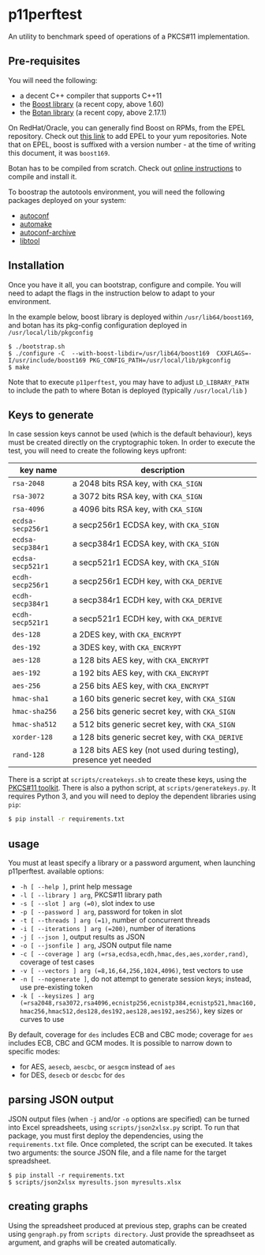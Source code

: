 # p11perftest

An utility to benchmark speed of operations of a PKCS#11 implementation.

## Pre-requisites
You will need the following:
 - a decent C++ compiler that supports C++11
 - the [Boost library](https://www.boost.org/) (a recent copy, above 1.60)
 - the [Botan library](https://botan.randombit.net/) (a recent copy, above 2.17.1)

On RedHat/Oracle, you can generally find Boost on RPMs, from the EPEL repository. Check out [this link](https://blogs.oracle.com/wim/using-epel-repos-with-oracle-linux) to add EPEL to your yum repositories. Note that on EPEL, boost is suffixed with a version number - at the time of writing this document, it was `boost169`.

Botan has to be compiled from scratch. Check out [online instructions](https://botan.randombit.net/handbook/building.html) to compile and install it.

To boostrap the autotools environment, you will need the following packages deployed on your system:
- [autoconf](https://www.gnu.org/software/autoconf/)
- [automake](https://www.gnu.org/software/automake/)
- [autoconf-archive](https://www.gnu.org/software/autoconf-archive/)
- [libtool](https://www.gnu.org/software/libtool/)


## Installation
Once you have it all, you can bootstrap, configure and compile. You will need to adapt the flags in the instruction below to adapt to your environment.

In the example below, boost library is deployed within `/usr/lib64/boost169`, and botan has its pkg-config configuration deployed in `/usr/local/lib/pkgconfig`

```
$ ./bootstrap.sh
$ ./configure -C  --with-boost-libdir=/usr/lib64/boost169  CXXFLAGS=-I/usr/include/boost169 PKG_CONFIG_PATH=/usr/local/lib/pkgconfig
$ make
```

Note that to execute `p11perftest`, you may have to adjust `LD_LIBRARY_PATH` to include the path to where Botan is deployed (typically `/usr/local/lib` )

## Keys to generate

In case session keys cannot be used (which is the default behaviour), keys must be created directly on the cryptographic token.
In order to execute the test, you will need to create the following keys upfront:

| key name           | description                                                       |
|--------------------|-------------------------------------------------------------------|
| `rsa-2048`         | a 2048 bits RSA key, with `CKA_SIGN`                              |
| `rsa-3072`         | a 3072 bits RSA key, with `CKA_SIGN`                              |
| `rsa-4096`         | a 4096 bits RSA key, with `CKA_SIGN`                              |
| `ecdsa-secp256r1`  | a secp256r1 ECDSA key, with `CKA_SIGN`                            |
| `ecdsa-secp384r1`  | a secp384r1 ECDSA key, with `CKA_SIGN`                            |
| `ecdsa-secp521r1`  | a secp521r1 ECDSA key, with `CKA_SIGN`                            |
| `ecdh-secp256r1`   | a secp256r1 ECDH key, with `CKA_DERIVE`                           |
| `ecdh-secp384r1`   | a secp384r1 ECDH key, with `CKA_DERIVE`                           |
| `ecdh-secp521r1`   | a secp521r1 ECDH key, with `CKA_DERIVE`                           |
| `des-128`          | a 2DES key, with `CKA_ENCRYPT`                                    |
| `des-192`          | a 3DES key, with `CKA_ENCRYPT`                                    |
| `aes-128`          | a 128 bits AES key, with `CKA_ENCRYPT`                            |
| `aes-192`           |a 192 bits AES key, with `CKA_ENCRYPT`                            |
| `aes-256`          | a 256 bits AES key, with `CKA_ENCRYPT`                            |
| `hmac-sha1`        | a 160 bits generic secret key, with `CKA_SIGN`                    |
| `hmac-sha256`      | a 256 bits generic secret key, with `CKA_SIGN`                    |
| `hmac-sha512`      | a 512 bits generic secret key, with `CKA_SIGN`                    |
| `xorder-128`       | a 128 bits generic secret key, with `CKA_DERIVE`                  |
| `rand-128`         | a 128 bits AES key (not used during testing), presence yet needed |


There is a script at `scripts/createkeys.sh` to create these keys, using the [PKCS#11 toolkit](https://github.com/Mastercard/pkcs11-tools).
There is also a python script, at `scripts/generatekeys.py`. It requires Python 3, and you will need to deploy the dependent libraries using `pip`:

```bash
$ pip install -r requirements.txt
```


## usage

You must at least specify a library or a password argument, when launching p11perftest.
available options:
  - `-h [ --help ]`, print help message
  - `-l [ --library ] arg`, PKCS#11 library path
  - `-s [ --slot ] arg (=0)`, slot index to use
  - `-p [ --password ] arg`, password for token in slot
  - `-t [ --threads ] arg (=1)`, number of concurrent threads
  - `-i [ --iterations ] arg (=200)`, number of iterations
  - `-j [ --json ]`, output results as JSON
  - `-o [ --jsonfile ] arg`, JSON output file name
  - `-c [ --coverage ] arg (=rsa,ecdsa,ecdh,hmac,des,aes,xorder,rand)`, coverage of test cases
  - `-v [ --vectors ] arg (=8,16,64,256,1024,4096)`, test vectors to use
  - `-n [ --nogenerate ]`, do not attempt to generate session keys; instead, use pre-existing token
  - `-k [ --keysizes ] arg (=rsa2048,rsa3072,rsa4096,ecnistp256,ecnistp384,ecnistp521,hmac160,hmac256,hmac512,des128,des192,aes128,aes192,aes256)`, key sizes or curves to use
																																			  
By default, coverage for `des` includes ECB and CBC mode; coverage for `aes` includes ECB, CBC and GCM modes. It is possible to narrow down to specific modes:
 - for AES, `aesecb`, `aescbc`, or `aesgcm` instead of `aes`
 - for DES, `desecb` or `descbc` for `des`


## parsing JSON output

JSON output files (when `-j` and/or `-o` options are specified) can be turned into Excel spreadsheets, using `scripts/json2xlsx.py` script. To run that package, you must first deploy the dependencies, using the `requirements.txt` file. Once completed, the script can be executed. It takes two arguments: the source JSON file, and a file name for the target spreadsheet.

```
$ pip install -r requirements.txt
$ scripts/json2xlsx myresults.json myresults.xlsx
```

## creating graphs

Using the spreadsheet produced at previous step, graphs can be created using `gengraph.py` from `scripts directory`. Just provide the spreadhseet as argument, and graphs will be created automatically.

